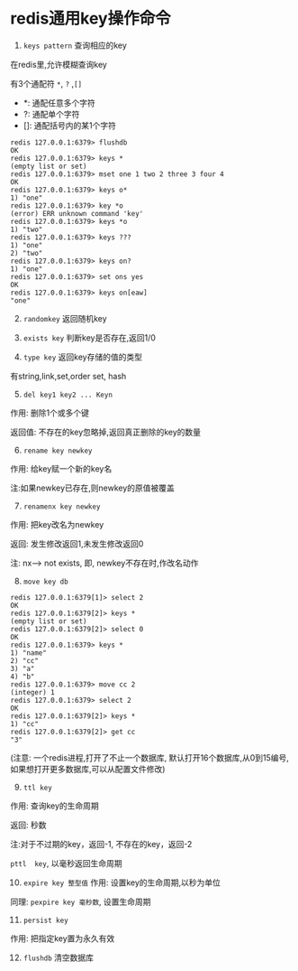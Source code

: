 # redis通用key操作命令


1. `keys pattern` 查询相应的key

在redis里,允许模糊查询key

有3个通配符 `*`, `?` ,`[]`
- *: 通配任意多个字符
- ?: 通配单个字符
- []: 通配括号内的某1个字符

```
redis 127.0.0.1:6379> flushdb
OK
redis 127.0.0.1:6379> keys *
(empty list or set)
redis 127.0.0.1:6379> mset one 1 two 2 three 3 four 4
OK
redis 127.0.0.1:6379> keys o*
1) "one"
redis 127.0.0.1:6379> key *o
(error) ERR unknown command 'key'
redis 127.0.0.1:6379> keys *o
1) "two"
redis 127.0.0.1:6379> keys ???
1) "one"
2) "two"
redis 127.0.0.1:6379> keys on?
1) "one"
redis 127.0.0.1:6379> set ons yes
OK
redis 127.0.0.1:6379> keys on[eaw]
"one"
```


2. `randomkey` 返回随机key


3. `exists key` 判断key是否存在,返回1/0


4. `type key` 返回key存储的值的类型

有string,link,set,order set, hash


5. `del key1 key2 ... Keyn`

作用: 删除1个或多个键

返回值: 不存在的key忽略掉,返回真正删除的key的数量


6. `rename key newkey`

作用: 给key赋一个新的key名

注:如果newkey已存在,则newkey的原值被覆盖


7. `renamenx key newkey`

作用: 把key改名为newkey

返回: 发生修改返回1,未发生修改返回0

注: nx--> not exists, 即, newkey不存在时,作改名动作


8. `move key db`

```
redis 127.0.0.1:6379[1]> select 2
OK
redis 127.0.0.1:6379[2]> keys *
(empty list or set)
redis 127.0.0.1:6379[2]> select 0
OK
redis 127.0.0.1:6379> keys *
1) "name"
2) "cc"
3) "a"
4) "b"
redis 127.0.0.1:6379> move cc 2
(integer) 1
redis 127.0.0.1:6379> select 2
OK
redis 127.0.0.1:6379[2]> keys *
1) "cc"
redis 127.0.0.1:6379[2]> get cc
"3"
```

(注意: 一个redis进程,打开了不止一个数据库, 默认打开16个数据库,从0到15编号,
如果想打开更多数据库,可以从配置文件修改)


9. `ttl key `

作用: 查询key的生命周期

返回: 秒数

注:对于不过期的key，返回-1, 不存在的key，返回-2

`pttl  key`, 以毫秒返回生命周期


10. `expire key 整型值`
作用: 设置key的生命周期,以秒为单位

同理: 
`pexpire key 毫秒数`, 设置生命周期


11. `persist key`

作用: 把指定key置为永久有效


12. `flushdb`
清空数据库